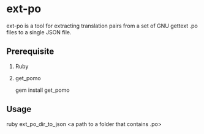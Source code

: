 ext-po
======

ext-po is a tool for extracting translation pairs from a set of GNU gettext .po files to a single JSON file.

Prerequisite
------------

1. Ruby
2. get_pomo

     gem install get_pomo


Usage
-----

ruby ext_po_dir_to_json <a path to a folder that contains .po>